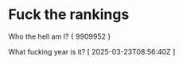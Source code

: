 # Fuck the rankings

Who the hell am I?
{ 9909952 }

What fucking year is it?
[ 2025-03-23T08:56:40Z ]
